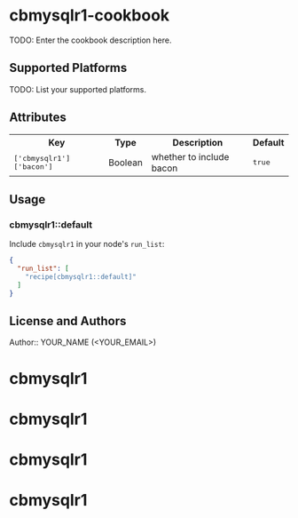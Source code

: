 # cbmysqlr1-cookbook

TODO: Enter the cookbook description here.

## Supported Platforms

TODO: List your supported platforms.

## Attributes

<table>
  <tr>
    <th>Key</th>
    <th>Type</th>
    <th>Description</th>
    <th>Default</th>
  </tr>
  <tr>
    <td><tt>['cbmysqlr1']['bacon']</tt></td>
    <td>Boolean</td>
    <td>whether to include bacon</td>
    <td><tt>true</tt></td>
  </tr>
</table>

## Usage

### cbmysqlr1::default

Include `cbmysqlr1` in your node's `run_list`:

```json
{
  "run_list": [
    "recipe[cbmysqlr1::default]"
  ]
}
```

## License and Authors

Author:: YOUR_NAME (<YOUR_EMAIL>)
# cbmysqlr1
# cbmysqlr1
# cbmysqlr1
# cbmysqlr1
